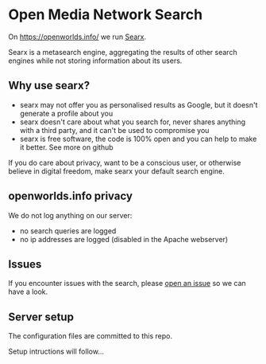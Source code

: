 # Open Media Network Search

On https://openworlds.info/ we run [Searx](https://asciimoo.github.io/searx/).

Searx is a metasearch engine, aggregating the results of other search engines while not storing information about its users.

## Why use searx?

- searx may not offer you as personalised results as Google, but it doesn't generate a profile about you
- searx doesn't care about what you search for, never shares anything with a third party, and it can't be used to compromise you
- searx is free software, the code is 100% open and you can help to make it better. See more on github

If you do care about privacy, want to be a conscious user, or otherwise believe in digital freedom, make searx your default search engine.

## openworlds.info privacy

We do not log anything on our server:

- no search queries are logged
- no ip addresses are logged (disabled in the Apache webserver)

## Issues

If you encounter issues with the search, please [open an issue](https://github.com/Openmedianetwork/Search/issues) so we can have a look.

## Server setup

The configuration files are committed to this repo.

Setup intructions will follow...
